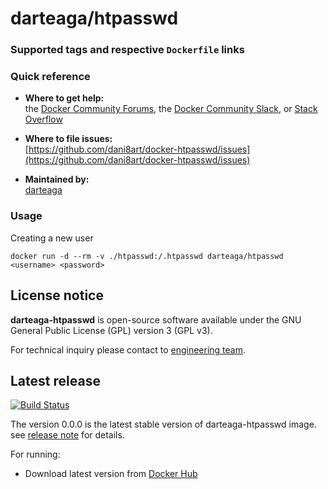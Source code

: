 # darteaga/htpasswd

### Supported tags and respective `Dockerfile` links

### Quick reference

- **Where to get help:**  
  the [Docker Community Forums](https://forums.docker.com/), the [Docker Community Slack](https://blog.docker.com/2016/11/introducing-docker-community-directory-docker-community-slack/), or [Stack Overflow](https://stackoverflow.com/search?tab=newest&q=docker)

- **Where to file issues:**  
  [https://github.com/dani8art/docker-htpasswd/issues](https://github.com/dani8art/docker-htpasswd/issues)

- **Maintained by:**  
  [darteaga](https://darteaga.com)

### Usage

Creating a new user

```
docker run -d --rm -v ./htpasswd:/.htpasswd darteaga/htpasswd <username> <password>
```

## License notice

**darteaga-htpasswd** is open-source software available under the GNU General Public License (GPL) version 3 (GPL v3).

For technical inquiry please contact to [engineering team](https://darteaga.com).

## Latest release

[![Build Status](https://travis-ci.org/isa-group/project-template-nodejs.svg?branch=master)](https://travis-ci.org/http://github.com/isa-group/project-template-nodejs)

The version 0.0.0 is the latest stable version of darteaga-htpasswd image.
see [release note](http://github.com/isa-group/project-template-nodejs/releases/tag/0.0.0) for details.

For running:

- Download latest version from [Docker Hub]()